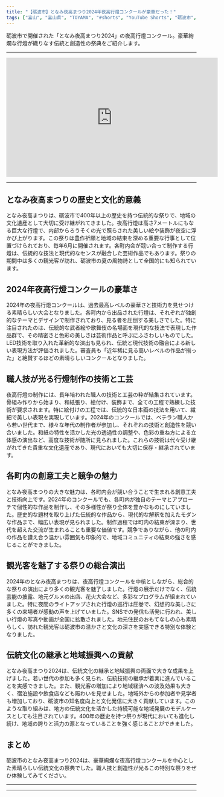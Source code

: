 ```yaml
---
title: "【砺波市】となみ夜高まつり2024年夜高行燈コンクールが豪華だった！"
tags: ["富山", "富山県", "TOYAMA", "#shorts", "YouTube Shorts", "砺波市", "チューリップ", "夜高祭", "庄川", "祭り", "イベント", "伝統", "文化", "地域行事", "富山観光", "富山旅行", "北陸観光", "日本海", "立山黒部", "動画", "ショート動画", "富山県の観光スポット", "富山県でおすすめの場所", "富山県の名所", "富山県の見どころ", "富山県のグルメ", "富山県の文化", "富山県の自然", "富山県のイベント"]
---
```


砺波市で開催された「となみ夜高まつり2024」の夜高行燈コンクール。豪華絢爛な行燈が織りなす伝統と創造性の祭典をご紹介します。

---

<!-- 🎥 YouTube動画埋め込み -->
<iframe width="560" height="315" src="https://www.youtube.com/embed/vH8z7GqKnXE" title="YouTube video player" frameborder="0" allowfullscreen></iframe>

---

## となみ夜高まつりの歴史と文化的意義

となみ夜高まつりは、砺波市で400年以上の歴史を持つ伝統的な祭りで、地域の文化遺産として大切に受け継がれてきました。夜高行燈は高さ7メートルにもなる巨大な行燈で、内部からろうそくの光で照らされた美しい絵や装飾が夜空に浮かび上がります。この祭りは豊作祈願と地域の結束を深める重要な行事として位置づけられており、毎年6月に開催されます。各町内会が競い合って制作する行燈は、伝統的な技法と現代的なセンスが融合した芸術作品でもあります。祭りの期間中は多くの観光客が訪れ、砺波市の夏の風物詩として全国的にも知られています。

## 2024年夜高行燈コンクールの豪華さ

2024年の夜高行燈コンクールは、過去最高レベルの豪華さと技術力を見せつける素晴らしい大会となりました。各町内から出品された行燈は、それぞれが独創的なテーマとデザインで制作されており、見る者を圧倒する美しさでした。特に注目されたのは、伝統的な武者絵や歌舞伎の名場面を現代的な技法で表現した作品群で、その精密さと色彩の美しさは芸術作品と呼ぶにふさわしいものでした。LED技術を取り入れた革新的な演出も見られ、伝統と現代技術の融合による新しい表現方法が評価されました。審査員も「近年稀に見る高いレベルの作品が揃った」と絶賛するほどの素晴らしいコンクールとなりました。

## 職人技が光る行燈制作の技術と工芸

夜高行燈の制作には、長年培われた職人の技術と工芸の粋が結集されています。骨組み作りから始まり、和紙張り、絵付け、装飾まで、全ての工程で熟練した技術が要求されます。特に絵付けの工程では、伝統的な日本画の技法を用いて、繊細で美しい表現を実現しています。2024年のコンクールでは、ベテラン職人から若い世代まで、様々な年代の制作者が参加し、それぞれの技術と創造性を競い合いました。和紙の特性を活かした光の透過性の調整や、色彩の重ね方による立体感の演出など、高度な技術が随所に見られました。これらの技術は代々受け継がれてきた貴重な文化遺産であり、現代においても大切に保存・継承されています。

## 各町内の創意工夫と競争の魅力

となみ夜高まつりの大きな魅力は、各町内会が競い合うことで生まれる創意工夫と技術向上です。2024年のコンクールでも、各町内が独自のテーマとアプローチで個性的な作品を制作し、その多様性が祭り全体を豊かなものにしていました。歴史的な題材を取り上げた伝統的な作品から、現代的な解釈を加えたモダンな作品まで、幅広い表現が見られました。制作過程では町内の結束が深まり、世代を超えた交流が生まれることも重要な価値です。競争でありながら、他の町内の作品を讃え合う温かい雰囲気も印象的で、地域コミュニティの結束の強さを感じることができました。

## 観光客を魅了する祭りの総合演出

2024年のとなみ夜高まつりは、夜高行燈コンクールを中核としながら、総合的な祭りの演出により多くの観光客を魅了しました。行燈の展示だけでなく、伝統芸能の披露、地元グルメの出店、花火大会など、多彩なプログラムが組まれていました。特に夜間のライトアップされた行燈の巡行は圧巻で、幻想的な美しさに多くの来場者が感動の声を上げていました。SNSでの発信も活発に行われ、美しい行燈の写真や動画が全国に拡散されました。地元住民のおもてなしの心も素晴らしく、訪れた観光客は砺波市の温かさと文化の深さを実感できる特別な体験となりました。

## 伝統文化の継承と地域振興への貢献

となみ夜高まつり2024は、伝統文化の継承と地域振興の両面で大きな成果を上げました。若い世代の参加も多く見られ、伝統技術の継承が着実に進んでいることを実感できました。また、観光客の増加により地域経済への波及効果も大きく、宿泊施設や飲食店なども賑わいを見せました。地域外からの参加者や見学者も増加しており、砺波市の知名度向上と文化発信に大きく貢献しています。このような取り組みは、地方の伝統文化を活かした持続可能な地域発展のモデルケースとしても注目されています。400年の歴史を持つ祭りが現代においても進化し続け、地域の誇りと活力の源となっていることを強く感じることができました。

## まとめ

砺波市のとなみ夜高まつり2024は、豪華絢爛な夜高行燈コンクールを中心とした素晴らしい伝統文化の祭典でした。職人技と創造性が光るこの特別な祭りをぜひ体験してみてください。

---

<!-- 🗺 Googleマップ（自動表示: page.tsxで地域名から自動生成） -->

<!-- 📍 宿泊リンク（自動表示: page.tsxで地域別リンクを自動生成）
     - タイトルから地域名を抽出
     - JTB / 楽天トラベル / じゃらん / 一休.com 対応
     - 環境変数でプロバイダー切替可能
-->

<!-- 📚 関連記事（自動表示: page.tsxで同カテゴリから2件自動選択） -->

<!-- 🏷️ タグ（自動表示: page.tsxで記事最下部に自動配置） -->

---

<!--
【記事文字数ルール】
- 基本文字数: 最低1000文字以上
- 推奨文字数: 1000〜1500文字（スマホ読みやすさ最優先）
- 上限なし: 情報量的に必要な場合は1500文字や2000文字を超えても良い
- 判断基準: 読者にとって価値ある情報を過不足なく提供できる文字数

【記事構成の最終形】
1. タイトル・動画・本文
2. まとめ
3. Googleマップ（見出しなし、マップのみ自動表示）
4. **宿泊リンク（地域別自動生成）** ← 2025年10月7日追加
5. 関連記事（H3、同カテゴリから2件自動選択）
6. タグ（記事最下部に自動表示）
7. ナビゲーションボタン

【宿泊リンクシステム仕様】
- タイトルから地域名を自動抽出（【〇〇市】形式優先）
- 北陸地方地域辞書: 富山/石川/福井の主要都市対応
- 対応プロバイダー: JTB（既定）/ 楽天トラベル / じゃらん / 一休.com
- 環境変数で切替: NEXT_PUBLIC_DEFAULT_TRAVEL_PROVIDER
- URLテンプレート: 地域名自動エンコード + アフィリエイトID挿入
- 配置位置: Googleマップ直後、関連記事より前

【自動生成セクション】
※以下はpage.tsxで自動生成されるため、記事本文には含めない
- Googleマップ: タイトル【】内の地域名から生成
- 宿泊リンク: 地域名抽出 → Deeplink生成 → スタイル適用
- 関連記事: 同カテゴリから2件を自動選択・リンク化
- タグ: 記事データから最下部に自動配置

【削除済みセクション】
※アクセス方法・周辺情報・公式リンクセクションは不要（2025年10月5日削除）

【AdSense・アフィリエイト】
- Google AdSense: 全ページ自動読み込み（layout.tsx）
- アフィリエイトスクリプト: AffilScript（layout.tsx）
- data-affil属性での動的リンク変換機能あり（現在は宿泊リンクで代替）

【最終更新】2025年10月7日 - 地域別宿泊リンク自動生成システム実装
-->

